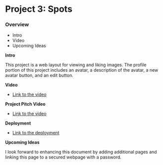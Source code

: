 # Project 3: Spots

### Overview

- Intro
- Video
- Upcoming Ideas

**Intro**

This project is a web layout for viewing and liking images. The profile portion of this project includes an avatar, a description of the avatar, a new avatar button, and an edit button.

**Video**

- [Link to the video](https://drive.google.com/file/d/1trAAc_4zZTOd3wqeooRCdZFLhw_UWpKq/view?usp=sharing)

**Project Pitch Video**

- [Link to the video](https://drive.google.com/file/d/1QCUyIR__xGhyjD8fvydoPbSr0Ojz6xAS/view?usp=sharing)

**Deployment**

- [Link to the deployment](https://krystalsdyer.github.io/se_project_spots/)

**Upcoming Ideas**

I look forward to enhancing this document by adding additional pages and linking this page to a secured webpage with a password.
